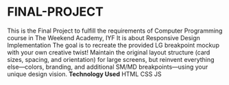 # FINAL-PROJECT
This is the Final Project to fulfill the requirements of Computer Programming course in The Weekend Academy, IYF
It is about Responsive Design Implementation
The goal is to recreate the provided LG breakpoint mockup with your own creative twist! Maintain the original layout structure (card sizes, spacing, and orientation) for large screens, but reinvent everything else—colors, branding, and additional SM/MD breakpoints—using your unique design vision.
**Technology Used**
HTML
CSS
JS
